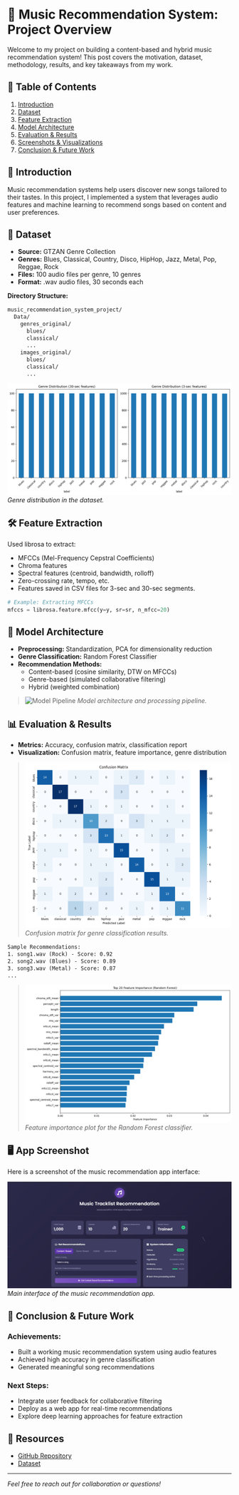 # 🎵 Music Recommendation System: Project Overview

Welcome to my project on building a content-based and hybrid music recommendation system! This post covers the motivation, dataset, methodology, results, and key takeaways from my work.

## 📌 Table of Contents

1. [Introduction](#introduction)
2. [Dataset](#dataset)
3. [Feature Extraction](#feature-extraction)
4. [Model Architecture](#model-architecture)
5. [Evaluation & Results](#evaluation--results)
6. [Screenshots & Visualizations](#screenshots--visualizations)
7. [Conclusion & Future Work](#conclusion--future-work)

## 📝 Introduction

Music recommendation systems help users discover new songs tailored to their tastes. In this project, I implemented a system that leverages audio features and machine learning to recommend songs based on content and user preferences.

## 🎼 Dataset

- **Source:** GTZAN Genre Collection
- **Genres:** Blues, Classical, Country, Disco, HipHop, Jazz, Metal, Pop, Reggae, Rock
- **Files:** 100 audio files per genre, 10 genres
- **Format:** .wav audio files, 30 seconds each

**Directory Structure:**
```
music_recommendation_system_project/
  Data/
    genres_original/
      blues/
      classical/
      ...
    images_original/
      blues/
      classical/
      ...
```

![Dataset Structure](https://raw.githubusercontent.com/blueee04/blog/main/content/images/2025-06-10-Music%20Recommendation%20System/genre_distribution.png)
*Genre distribution in the dataset.*

## 🛠️ Feature Extraction

Used librosa to extract:
- MFCCs (Mel-Frequency Cepstral Coefficients)
- Chroma features
- Spectral features (centroid, bandwidth, rolloff)
- Zero-crossing rate, tempo, etc.
- Features saved in CSV files for 3-sec and 30-sec segments.

```python
# Example: Extracting MFCCs
mfccs = librosa.feature.mfcc(y=y, sr=sr, n_mfcc=20)
```

## 🧠 Model Architecture

- **Preprocessing:** Standardization, PCA for dimensionality reduction
- **Genre Classification:** Random Forest Classifier
- **Recommendation Methods:**
  - Content-based (cosine similarity, DTW on MFCCs)
  - Genre-based (simulated collaborative filtering)
  - Hybrid (weighted combination)

> ![Model Pipeline](https://raw.githubusercontent.com/blueee04/blog/main/content/images/2025-06-10-Music%20Recommendation%20System/pipeline.png)
*Model architecture and processing pipeline.*

## 📊 Evaluation & Results

- **Metrics:** Accuracy, confusion matrix, classification report
- **Visualization:** Confusion matrix, feature importance, genre distribution

> ![Confusion Matrix](https://raw.githubusercontent.com/blueee04/blog/main/content/images/2025-06-10-Music%20Recommendation%20System/confusion_matrix.png)
*Confusion matrix for genre classification results.*

```text
Sample Recommendations:
1. song1.wav (Rock) - Score: 0.92
2. song2.wav (Blues) - Score: 0.89
3. song3.wav (Metal) - Score: 0.87
...
```


> ![Feature Importance](https://raw.githubusercontent.com/blueee04/blog/main/content/images/2025-06-10-Music%20Recommendation%20System/feature_importance.png)
*Feature importance plot for the Random Forest classifier.*

## 🖥️ App Screenshot

Here is a screenshot of the music recommendation app interface:

![App Main Interface](https://raw.githubusercontent.com/blueee04/blog/main/content/images/2025-06-10-Music%20Recommendation%20System/app_image.jpg)
*Main interface of the music recommendation app.*

## 🚀 Conclusion & Future Work

### Achievements:
- Built a working music recommendation system using audio features
- Achieved high accuracy in genre classification
- Generated meaningful song recommendations

### Next Steps:
- Integrate user feedback for collaborative filtering
- Deploy as a web app for real-time recommendations
- Explore deep learning approaches for feature extraction

## 📂 Resources

- [GitHub Repository](https://github.com/blueee04/Music-Tracklist-Recommendation-System)
- [Dataset](https://www.kaggle.com/datasets/andradaolteanu/gtzan-dataset-music-genre-classification)


---

*Feel free to reach out for collaboration or questions!*